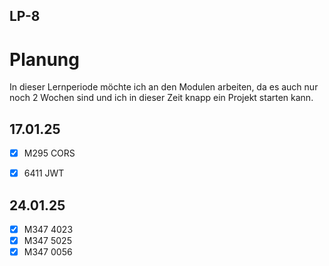 ## LP-8

# Planung
In dieser Lernperiode möchte ich an den Modulen arbeiten, da es auch nur noch 2 Wochen sind und ich in dieser Zeit knapp ein Projekt starten kann.

## 17.01.25
- [x] M295 CORS
- [x] 6411 JWT


## 24.01.25
- [x] M347 4023
- [x] M347 5025
- [x] M347 0056
